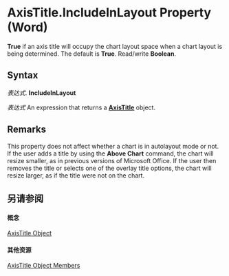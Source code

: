 
# AxisTitle.IncludeInLayout Property (Word)

 **True** if an axis title will occupy the chart layout space when a chart layout is being determined. The default is **True**. Read/write **Boolean**.


## Syntax

 _表达式_. **IncludeInLayout**

 _表达式_ An expression that returns a **[AxisTitle](ec746a05-40df-95cc-c017-40ef150504cf.md)** object.


## Remarks

This property does not affect whether a chart is in autolayout mode or not. If the user adds a title by using the  **Above Chart** command, the chart will resize smaller, as in previous versions of Microsoft Office. If the user then removes the title or selects one of the overlay title options, the chart will resize larger, as if the title were not on the chart.


## 另请参阅


#### 概念


[AxisTitle Object](ec746a05-40df-95cc-c017-40ef150504cf.md)
#### 其他资源


[AxisTitle Object Members](http://msdn.microsoft.com/library/c4ea4669-3534-47ed-12dd-10d1062d005a%28Office.15%29.aspx)